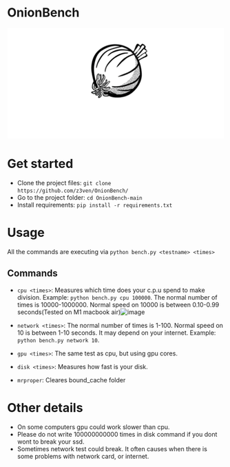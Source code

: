 # OnionBench
![OnionBench](logo.png)
# Get started
* Clone the project files:
`git clone https://github.com/z3ven/OnionBench/`
* Go to the project folder: `cd OnionBench-main`
* Install requirements: `pip install -r requirements.txt`
# Usage
All the commands are executing via `python bench.py <testname> <times>`
## Commands
*  `cpu <times>`: Measures which time does your c.p.u spend to make division. Example: 
`python bench.py cpu 100000`. The normal number of times is 10000-1000000. Normal speed on 10000 is between 0.10-0.99 seconds(Tested on M1 macbook air)![image](https://user-images.githubusercontent.com/91781891/226451102-4ade247c-6b22-481c-9004-0badd08e1950.png)

* `network <times>`: The normal number of times is 1-100. Normal speed on 10 is between 1-10 seconds. It may depend on your internet. Example:
`python bench.py network 10`.
* `gpu <times>`: The same test as cpu, but using gpu cores.
* `disk <times>`: Measures how fast is your disk.
* `mrproper`: Cleares bound_cache folder
# Other details
* On some computers gpu could work slower than cpu.
* Please do not write 100000000000 times in disk command if you dont wont to break your ssd.
* Sometimes network test could break. It often causes when there is some problems with network card, or internet.
